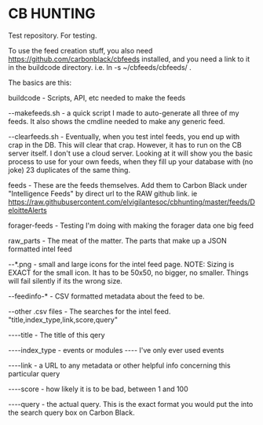 # CB HUNTING
Test repository.  For testing.

To use the feed creation stuff, you also need https://github.com/carbonblack/cbfeeds installed, and you need a link to it in the buildcode directory.  i.e. ln -s ~/cbfeeds/cbfeeds/ .

The basics are this:

buildcode -  Scripts, API, etc needed to make the feeds

--makefeeds.sh - a quick script I made to auto-generate all three of my feeds.  It also shows the cmdline needed to make any generic feed.
  
--clearfeeds.sh - Eventually, when you test intel feeds, you end up with crap in the DB.  This will clear that crap.  However, it has to run on the CB server itself.  I don't use a cloud server.  Looking at it will show you the basic process to use for your own feeds, when they fill up your database with (no joke) 23 duplicates of the same thing.

feeds - These are the feeds themselves.  Add them to Carbon Black under "Intelligence Feeds" by direct url to the RAW github link.
				ie https://raw.githubusercontent.com/elvigilantesoc/cbhunting/master/feeds/DeloitteAlerts

forager-feeds - Testing I'm doing with making the forager data one big feed

raw_parts - The meat of the matter.  The parts that make up a JSON formatted intel feed

--*.png - small and large icons for the intel feed page.  NOTE: Sizing is EXACT for the small icon.  It has to be 50x50, no bigger, no smaller.  Things will fail silently if its the wrong size.

--feedinfo-* - CSV formatted metadata about the feed to be.

--other .csv files - The searches for the intel feed.  "title,index_type,link,score,query"

----title - The title of this qery

----index_type - events or modules   ---- I've only ever used events

----link - a URL to any metadata or other helpful info concerning this particular query

----score - how likely it is to be bad, between 1 and 100

----query - the actual query.  This is the exact format you would put the into the search query box on Carbon Black.
  


